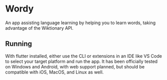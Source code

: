 # Wordy

An app assisting language learning by helping you to learn words, taking advantage of the Wiktionary API.

## Running

With flutter installed, either use the CLI or extensions in an IDE like VS Code to select your target platform and run the app. It has been officially tested on Windows and Android, with web support planned, but should be compatible with iOS, MacOS, and Linux as well.